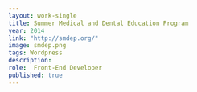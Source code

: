 ```yaml
---
layout: work-single
title: Summer Medical and Dental Education Program
year: 2014
link: "http://smdep.org/"
image: smdep.png
tags: Wordpress
description:
role:  Front-End Developer
published: true
---
```

